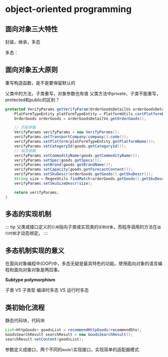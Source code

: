 # object-oriented programming

## 面向对象三大特性
封装，继承，多态


多态：

## 面向对象五大原则


重写构造函数，是不是要保留默认的


父类中的方法，子类重写，对象参数也有值
父类方法中private，子类不能重写，
protected和public的区别？

```java
protected VerifyParams getVerifyParam(OrderGoodsDetailVo orderGoodsDetailVo, Goods goods) {
    PlatFormTypeEntity platFormTypeEntity = PlatformUtils.cartPlatformByOrderGoods(orderGoodsDetailVo);
    OrderGoods orderGoods = orderGoodsDetailVo.getOrderGoods();

    // 匹配参数
    VerifyParams verifyParams = new VerifyParams();
    verifyParams.setTransportCompany(company().code());
    verifyParams.setPlatform(platFormTypeEntity.getPlatformName());
    verifyParams.setCategoryId(goods.getCategoryId());
    // 校验参数
    verifyParams.setCommodityName(goods.getCommodityName());
    verifyParams.setSpec(goods.getSpecs());
    verifyParams.setBrand(goods.getBrandName());
    verifyParams.setCapacity(goods.getForecastContent());
    verifyParams.setSkuDescr(orderGoods.getGoods().getSkuDescr());
    String size = RegexUtils.findMatch(orderGoods.getGoods().getSkuDescr(), "([s|S]ize:.*?;)");
    verifyParams.setSkuSizeDescr(size);

    return verifyParams;
}
```

## 多态的实现机制

::: tip
父类或接口定义的`引用`指向子类或实现类的`实例对象`，而程序调用的方法在`运行时期`才动态绑定。
:::

## 多态机制实现的意义
在面向对象编程中(OOP)中，多态无疑是最具特色的功能。使用面向对象的语言编程和面向对象对象是两回事。

**Subtype polymorphism**

子类 VS 子类型
编译时多态 VS 运行时多态

## 类初始化流程
静态代码块，代码块


```java
List<HttpGoods> goodsList = recommendHttpGoods(recommendDto);
GoodsSearchResult searchResult = new GoodsSearchResult();
searchResult.setContent(goodsList);
```


参数定义成接口，两个不同的`model`实现接口，实现简单的适配器模式
